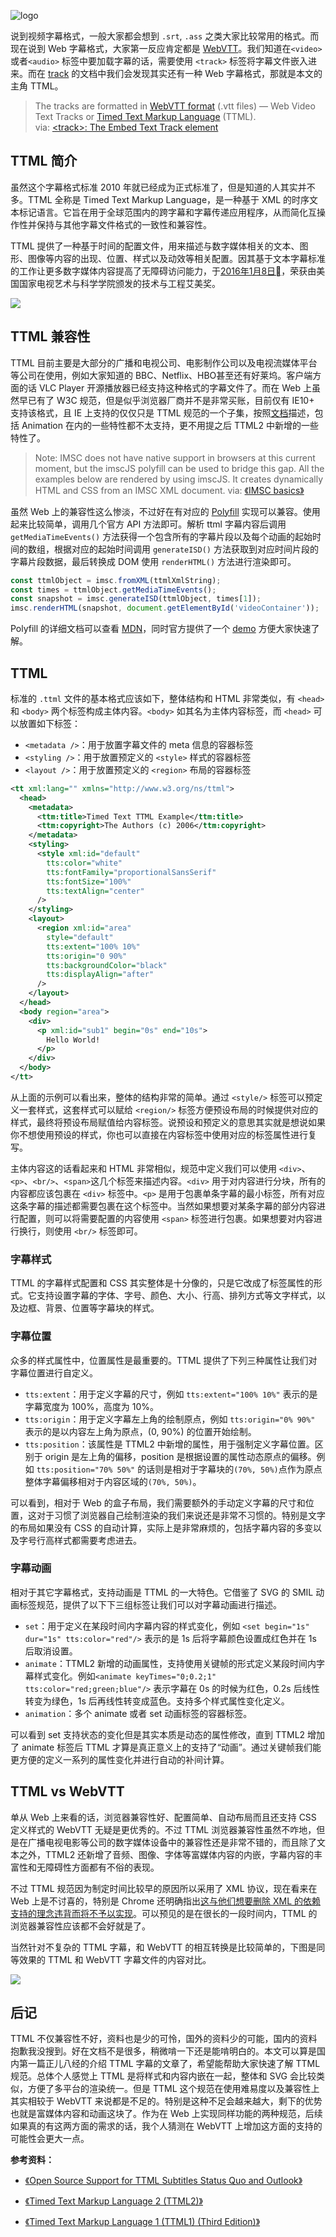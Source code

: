 ![logo](https://p3.ssl.qhimgs4.com/t01289cbbd49ec72c44.png)

说到视频字幕格式，一般大家都会想到 `.srt`, `.ass` 之类大家比较常用的格式。而现在说到 Web 字幕格式，大家第一反应肯定都是 [WebVTT][1]。我们知道在`<video>`或者`<audio>` 标签中要加载字幕的话，需要使用 `<track>` 标签将字幕文件嵌入进来。而在 [track][2] 的文档中我们会发现其实还有一种 Web 字幕格式，那就是本文的主角 TTML。

> The tracks are formatted in [WebVTT format][3] (.vtt files) — Web Video Text Tracks or [Timed Text Markup Language][4] (TTML).  
> via: [\<track\>: The Embed Text Track element][5]


## TTML 简介

虽然这个字幕格式标准 2010 年就已经成为正式标准了，但是知道的人其实并不多。TTML 全称是 Timed Text Markup Language，是一种基于 XML 的时序文本标记语言。它旨在用于全球范围内的跨字幕和字幕传递应用程序，从而简化互操作性并保持与其他字幕文件格式的一致性和兼容性。

TTML 提供了一种基于时间的配置文件，用来描述与数字媒体相关的文本、图形、图像等内容的出现、位置、样式以及动效等相关配置。因其基于文本字幕标准的工作让更多数字媒体内容提高了无障碍访问能力，于[2016年1月8日][6]，荣获由美国国家电视艺术与科学学院颁发的技术与工程艾美奖。

![](https://www.w3.org/2016/01/MDB_5533-TTWG-Emmy-1-small.jpg)

## TTML 兼容性

TTML 目前主要是大部分的广播和电视公司、电影制作公司以及电视流媒体平台等公司在使用，例如大家知道的 BBC、Netflix、HBO甚至还有好莱坞。客户端方面的话 VLC Player 开源播放器已经支持这种格式的字幕文件了。而在 Web 上虽然早已有了 W3C 规范，但是似乎浏览器厂商并不是非常买账，目前仅有 IE10+ 支持该格式，且 IE 上支持的仅仅只是 TTML 规范的一个子集，按照[文档][7]描述，包括 Animation 在内的一些特性都不太支持，更不用提之后 TTML2 中新增的一些特性了。

> Note:  IMSC does not have native support in browsers at this current moment, but the imscJS polyfill can be used to bridge this gap. All the examples below are rendered by using imscJS. It creates dynamically HTML and CSS from an IMSC  XML document.
> via: [《IMSC basics》][8]

虽然 Web 上的兼容性这么惨淡，不过好在有对应的 [Polyfill][9] 实现可以兼容。使用起来比较简单，调用几个官方 API 方法即可。解析 ttml 字幕内容后调用 `getMediaTimeEvents()` 方法获得一个包含所有的字幕片段以及每个动画的起始时间的数组，根据对应的起始时间调用 `generateISD()` 方法获取到对应时间片段的字幕片段数据，最后转换成 DOM 使用 `renderHTML()` 方法进行渲染即可。

```js
const ttmlObject = imsc.fromXML(ttmlXmlString);
const times = ttmlObject.getMediaTimeEvents(); 
const snapshot = imsc.generateISD(ttmlObject, times[1]);
imsc.renderHTML(snapshot, document.getElementById('videoContainer'));
```

Polyfill 的详细文档可以查看 [MDN][10]，同时官方提供了一个 [demo][11] 方便大家快速了解。

## TTML 

标准的 `.ttml` 文件的基本格式应该如下，整体结构和 HTML 非常类似，有 `<head>` 和 `<body>` 两个标签构成主体内容。`<body>` 如其名为主体内容标签，而 `<head>` 可以放置如下标签：

- `<metadata />`：用于放置字幕文件的 meta 信息的容器标签
- `<styling />`：用于放置预定义的 `<style>` 样式的容器标签
- `<layout />`：用于放置预定义的 `<region>` 布局的容器标签

```xml
<tt xml:lang="" xmlns="http://www.w3.org/ns/ttml">
  <head>
    <metadata>
      <ttm:title>Timed Text TTML Example</ttm:title>
      <ttm:copyright>The Authors (c) 2006</ttm:copyright>
    </metadata>
    <styling>
      <style xml:id="default"
        tts:color="white"
        tts:fontFamily="proportionalSansSerif"
        tts:fontSize="100%"
        tts:textAlign="center"
      />
    </styling>
    <layout>
      <region xml:id="area"
        style="default"
        tts:extent="100% 10%"
        tts:origin="0 90%"
        tts:backgroundColor="black"
        tts:displayAlign="after"
      />
    </layout>
  </head>
  <body region="area">
    <div>
      <p xml:id="sub1" begin="0s" end="10s">
        Hello World!
      </p>
    </div>
  </body>
</tt>
```

从上面的示例可以看出来，整体的结构非常的简单。通过 `<style/>` 标签可以预定义一套样式，这套样式可以赋给 `<region/>` 标签方便预设布局的时候提供对应的样式，最终将预设布局赋值给内容标签。说预设和预定义的意思其实就是想说如果你不想使用预设的样式，你也可以直接在内容标签中使用对应的标签属性进行复写。

主体内容这的话看起来和 HTML 非常相似，规范中定义我们可以使用 `<div>`、`<p>`、`<br/>`、`<span>`这几个标签来描述内容。`<div>` 用于对内容进行分块，所有的内容都应该包裹在 `<div>` 标签中。`<p>` 是用于包裹单条字幕的最小标签，所有对应这条字幕的描述都需要包裹在这个标签中。当然如果想要对某条字幕的部分内容进行配置，则可以将需要配置的内容使用 `<span>` 标签进行包裹。如果想要对内容进行换行，则使用 `<br/>` 标签即可。

### 字幕样式

TTML 的字幕样式配置和 CSS 其实整体是十分像的，只是它改成了标签属性的形式。它支持设置字幕的字体、字号、颜色、大小、行高、排列方式等文字样式，以及边框、背景、位置等字幕块的样式。

### 字幕位置
众多的样式属性中，位置属性是最重要的。TTML 提供了下列三种属性让我们对字幕位置进行自定义。

- `tts:extent`：用于定义字幕的尺寸，例如 `tts:extent="100% 10%"` 表示的是字幕宽度为 100%，高度为 10%。
- `tts:origin`：用于定义字幕左上角的绘制原点，例如 `tts:origin="0% 90%"` 表示的是以内容左上角为原点，(0, 90%) 的位置开始绘制。
- `tts:position`：该属性是 TTML2 中新增的属性，用于强制定义字幕位置。区别于 origin 是左上角的偏移，position 是根据设置的属性动态原点的偏移。例如 `tts:position="70% 50%"` 的话则是相对于字幕块的`(70%, 50%)`点作为原点整体字幕偏移相对于内容区域的`(70%, 50%)`。

可以看到，相对于 Web 的盒子布局，我们需要额外的手动定义字幕的尺寸和位置，这对于习惯了浏览器自己绘制渲染的我们来说还是非常不习惯的。特别是文字的布局如果没有 CSS 的自动计算，实际上是非常麻烦的，包括字幕内容的多变以及字号行高样式都需要考虑进去。

### 字幕动画
相对于其它字幕格式，支持动画是 TTML 的一大特色。它借鉴了 SVG 的 SMIL 动画标签规范，提供了以下下三组标签让我们可以对字幕动画进行描述。

- `set`：用于定义在某段时间内字幕内容的样式变化，例如 `<set begin="1s" dur="1s" tts:color="red"/>` 表示的是 1s 后将字幕颜色设置成红色并在 1s 后取消设置。
- `animate`：TTML2 新增的动画属性，支持使用关键帧的形式定义某段时间内字幕样式变化。例如`<animate keyTimes="0;0.2;1" tts:color="red;green;blue"/>` 表示字幕在 0s 的时候为红色，0.2s 后线性转变为绿色，1s 后再线性转变成蓝色。支持多个样式属性变化定义。
- `animation`：多个 animate 或者 set 动画标签的容器标签。

可以看到 set 支持状态的变化但是其实本质是动态的属性修改，直到 TTML2 增加了 animate 标签后 TTML 才算是真正意义上的支持了“动画”。通过关键帧我们能更方便的定义一系列的属性变化并进行自动的补间计算。

## TTML vs WebVTT

单从 Web 上来看的话，浏览器兼容性好、配置简单、自动布局而且还支持 CSS 定义样式的 WebVTT 无疑是更优秀的。不过 TTML 浏览器兼容性虽然不咋地，但是在广播电视电影等公司的数字媒体设备中的兼容性还是非常不错的，而且除了文本之外，TTML2 还新增了音频、图像、字体等富媒体内容的内嵌，字幕内容的丰富性和无障碍性方面都有不俗的表现。

不过 TTML 规范因为制定时间比较早的原因所以采用了 XML 协议，现在看来在 Web 上是不讨喜的，特别是 Chrome 还明确指出[这与他们想要删除 XML 的依赖支持的理念违背而将不予以实现][12]。可以预见的是在很长的一段时间内，TTML 的浏览器兼容性应该都不会好就是了。

当然针对不复杂的 TTML 字幕，和 WebVTT 的相互转换是比较简单的，下图是同等效果的 TTML 和 WebVTT 字幕文件的内容对比。

![](https://p5.ssl.qhimgs4.com/t012097aba84c4b4a1e.png)

## 后记

TTML 不仅兼容性不好，资料也是少的可怜，国外的资料少的可能，国内的资料抱歉我没搜到。好在文档不是很多，稍微啃一下还是能啃明白的。本文可以算是国内第一篇正儿八经的介绍 TTML 字幕的文章了，希望能帮助大家快速了解 TTML 规范。总体个人感觉上 TTML 是将样式和内容内嵌在一起，整体和 SVG 会比较类似，方便了多平台的渲染统一。但是 TTML 这个规范在使用难易度以及兼容性上其实相较于 WebVTT 来说都是不足的。特别是这种不足会越来越大，剩下的优势也就是富媒体内容和动画这块了。作为在 Web 上实现同样功能的两种规范，后续如果真的有这两方面的需求的话，我个人猜测在 WebVTT 上增加这方面的支持的可能性会更大一点。

**参考资料：**

- [《Open Source Support for TTML Subtitles Status Quo and Outlook》][13]
- [《Timed Text Markup Language 2 (TTML2)》][14]
- [《Timed Text Markup Language 1 (TTML1) (Third Edition)》][15]


  [1]: https://developer.mozilla.org/en-US/docs/Web/API/WebVTT_API
  [2]: https://developer.mozilla.org/en-US/docs/Web/HTML/Element/track
  [3]: https://developer.mozilla.org/en-US/docs/Web/API/Web_Video_Text_Tracks_Format
  [4]: https://w3c.github.io/ttml2/index.html
  [5]: https://developer.mozilla.org/en-US/docs/Web/HTML/Element/track
  [6]: http://www.chinaw3c.org/emmyawardttml-pr.html
  [7]: https://docs.microsoft.com/en-us/openspecs/ie_standards/ms-ttml/16bc3854-9a56-48b1-97e5-ae5d41de67d5
  [8]: https://developer.mozilla.org/en-US/docs/Related/IMSC/Basics
  [9]: https://github.com/sandflow/imscJS
  [10]: https://developer.mozilla.org/en-US/docs/Related/IMSC/Using_the_imscJS_polyfill
  [11]: https://mdn.github.io/imsc/imscjs-demo/imscjs-demo.html
  [12]: https://groups.google.com/a/chromium.org/forum/#!topic/blink-dev/vXuOTK5M0hM
  [13]: https://www.youtube.com/watch?v=k58umpO_EnM
  [14]: https://www.w3.org/TR/2018/REC-ttml2-20181108/#intro
  [15]: https://www.w3.org/TR/2018/REC-ttml1-20181108/
